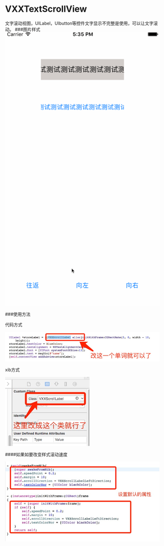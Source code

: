 # VXXTextScrollView
文字滚动视图，UILabel，UIbutton等控件文字显示不完整是使用，可以让文字滚动。
###图片样式
![演示图片](Resource/滚动控件.gif)

###使用方法

代码方式

![演示图片](Resource/0672BEF0-CA85-43B6-955C-CEC6CB0F1723.png)

xib方式

![演示图片](Resource/00902E98-41C1-47D4-8C21-6FECF7021F10.png)


####如果如要改变样式滚动速度

![演示图片](Resource/810FB0FD-BE77-4AE6-ACB3-BACB28F1B8B4.png)


